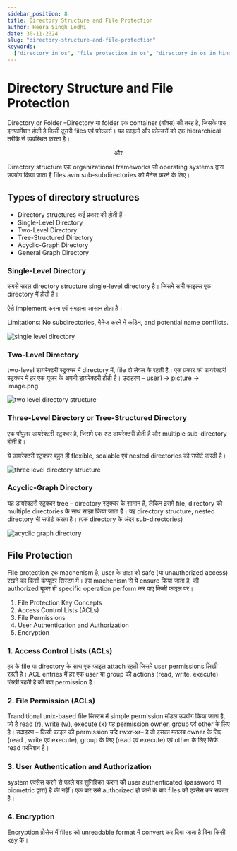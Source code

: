 ```yaml
---
sidebar_position: 8
title: Directory Structure and File Protection
author: Heera Singh Lodhi
date: 30-11-2024
slug: "directory-structure-and-file-protection"
keywords:
  ["directory in os", "file protection in os", "directory in os in hindi"]
---
```


# Directory Structure and File Protection

Directory or Folder –Directory या folder एक container (बॉक्स) की तरह है, जिसके पास इनफार्मेशन होती है किसी दूसरी files एवं फ़ोल्डर्स। यह फ़ाइलों और फ़ोल्डरों को एक hierarchical तरीके से व्यवस्थित करता है।

<center>और</center>

Directory structure एक organizational frameworks जो operating systems द्वारा उपयोग किया जाता है files avm sub-subdirectories को मैनेज करने के लिए।

## Types of directory structures

- Directory structures कई प्रकार की होती हैं –
- Single-Level Directory
- Two-Level Directory
- Tree-Structured Directory
- Acyclic-Graph Directory
- General Graph Directory

### Single-Level Directory

सबसे सरल directory structure single-level directory है। जिसमे सभी फाइल्स एक directory में होती है।

ऐसे implement करना एवं समझना आसान होता है।

Limitations: No subdirectories, मैनेज करने में कठिन, and potential name conflicts.

![single level directory](https://edevhindi.com/wp-content/uploads/2024/06/Screenshot-from-2024-06-18-23-46-04.png)

### Two-Level Directory

two-level डायरेक्टरी स्ट्रक्चर में directory में, file दो लेवल के रहती है। एक प्रकार की डायरेक्टरी स्ट्रक्चर में हर एक यूजर के अपनी डायरेक्टरी होती है। उदाहरण – user1 -> picture -> image.png

![two level directory structure](https://edevhindi.com/wp-content/uploads/2024/06/Screenshot-from-2024-06-18-23-57-34.png)

### Three-Level Directory or Tree-Structured Directory

एक पॉपुलर डायरेक्टरी स्ट्रक्चर है, जिसमे एक रुट डायरेक्टरी होती है और multiple sub-directory होती है।

ये डायरेक्टरी स्ट्रक्चर बहुत ही flexible, scalable एवं nested directories को सपोर्ट करती है।

![three level directory structure](https://edevhindi.com/wp-content/uploads/2024/06/Screenshot-from-2024-06-19-00-18-35.png)

### Acyclic-Graph Directory

यह डायरेक्टरी स्ट्रक्चर tree – directory स्ट्रक्चर के सामान है, लेकिन इसमें file, directory को multiple directories के साथ साझा किया जाता है।
यह directory structure, nested directory भी सपोर्ट करता है। (एक directory के अंदर sub-directories)

![acyclic graph directory](https://edevhindi.com/wp-content/uploads/2024/06/Screenshot-from-2024-06-25-00-50-22.png)

## File Protection

File protection एक machenism है, user के डाटा को safe (या unauthorized access) रखने का किसी कंप्यूटर सिस्टम में। इस machenism से ये ensure किया जाता है, की authorized यूजर ही specific operation perform कर पाए किसी फाइल पर।

1. File Protection Key Concepts
2. Access Control Lists (ACLs)
3. File Permissions
4. User Authentication and Authorization
5. Encryption

### 1. Access Control Lists (ACLs)

हर के file या directory के साथ एक फाइल attach रहती जिसमे user permissions लिखी रहती है।
ACL entries में हर एक user या group की actions (read, write, execute) लिखी रहती है की क्या permission है।

### 2. File Permission (ACLs)

Tranditional unix-based file सिस्टम में simple permission मॉडल उपयोग किया जाता है, जो है read (r), write (w), execute (x)
यह permission owner, group एवं other के लिए है।
उदाहरण – किसी फाइल की permission यदि rwxr-xr– है तो इसका मतलब owner के लिए (read , write एवं execute), group के लिए (read एवं execute) एवं other के लिए सिर्फ read परमिशन है।

### 3. User Authentication and Authorization

system एक्सेस करने से पहले यह सुनिश्चित करना की user authenticated (password या biometric द्वारा) है की नहीं।
एक बार उसे authorized हो जाने के बाद files को एक्सेस कर सकता है।

### 4. Encryption

Encryption प्रोसेस में files को unreadable format में convert कर दिया जाता है बिना किसी key के।
